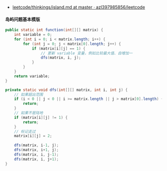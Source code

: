 - [leetcode/thinkings/island.md at master · azl397985856/leetcode](https://github.com/azl397985856/leetcode/blob/master/thinkings/island.md)

#### 岛屿问题基本模版
```java
public static int function(int[][] matrix) {
    int variable = 0;
    for (int i = 0; i < matrix.length; i++) {
        for (int j = 0; j < matrix[0].length; j++) {
            if (matrix[i][j] == 1) {
                // 更新 variable 变量，例如比较最大值、自增加一
                dfs(matrix, i, j);
            }
        }
    }
    return variable;
}

private static void dfs(int[][] matrix, int i, int j) {
    // 如果超出范围        
    if (i < 0 || j < 0 || i >= matrix.length || j > matrix[0].length) {
        return;
    }
    // 如果不是陆地
    if (matrix[i][j] != 1) {
        return;
    }
    // 标记走过
    matrix[i][j] = 2;
    
    dfs(matrix, i-1, j);
    dfs(matrix, i+1, j);
    dfs(matrix, i, j-1);
    dfs(matrix, i, j+1);
}
```